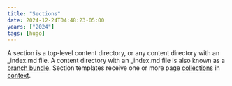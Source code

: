 ```yaml
---
title: "Sections"
date: 2024-12-24T04:48:23-05:00
years: ["2024"]
tags: [hugo]
---
```

A section is a top-level content directory, or any content directory with an _index.md file. A content directory with an _index.md file is also known as a [branch bundle](https://gohugo.io/getting-started/glossary/#branch-bundle). Section templates receive one or more page [collections](https://gohugo.io/getting-started/glossary/#collection) in [context](https://gohugo.io/getting-started/glossary/#context).

